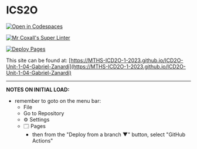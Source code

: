 # ICS2O

[![Open in Codespaces](https://classroom.github.com/assets/launch-codespace-7f7980b617ed060a017424585567c406b6ee15c891e84e1186181d67ecf80aa0.svg)](https://classroom.github.com/open-in-codespaces?assignment_repo_id=13951867)

[![Mr Coxall's Super Linter](https://github.com/MTHS-ICD2O-1-2023/ICD2O-Unit-1-04-Gabriel-Zanardi/workflows/Mr%20Coxall's%20Super%20Linter/badge.svg)](https://github.com/MTHS-ICD2O-1-2023/ICD2O-Unit-1-04-Gabriel-Zanardi/actions)

[![Deploy Pages](https://github.com/MTHS-ICD2O-1-2023/ICD2O-Unit-1-04-Gabriel-Zanardi/workflows/Deploy%20Pages/badge.svg)](https://github.com/MTHS-ICD2O-1-2023/ICD2O-Unit-1-04-Gabriel-Zanardi/actions)

This site can be found at: [https://MTHS-ICD2O-1-2023.github.io/ICD2O-Unit-1-04-Gabriel-Zanardi](https://MTHS-ICD2O-1-2023.github.io/ICD2O-Unit-1-04-Gabriel-Zanardi)

---

**NOTES ON INITIAL LOAD:**
- remember to goto on the menu bar:
  - File
  - Go to Repository
  - ⚙ Settings
  - 🗔 Pages
    - then from the "Deploy from a branch ▼" button, select "GitHub Actions"
